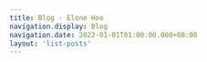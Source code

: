 ```yaml
---
title: Blog - Elone Hoo
navigation.display: Blog
navigation.date: 2022-01-01T01:00:00.000+08:00
layout: 'list-posts'
---
```

